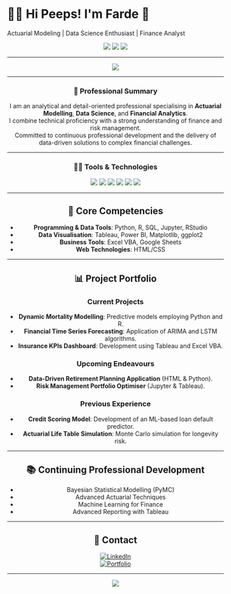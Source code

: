 <!-- ## Hi Peeps! I'm Farde 👋 -->
<h1 align="left">👩‍💻 Hi Peeps! I'm Farde 👋</h1>
<h8 align="center"> Actuarial Modeling | Data Science Enthusiast | Finance Analyst </h3>

<!--
**faradilahade/faradilahade** is a ✨ _special_ ✨ repository because its `README.md` (this file) appears on your GitHub profile.

Here are some ideas to get you started:

- 🔭 I’m currently working on ...
- 🌱 I’m currently learning ...
- 👯 I’m looking to collaborate on ...
- 🤔 I’m looking for help with ...
- 💬 Ask me about ...
- 📫 How to reach me: ...
- 😄 Pronouns: ...
- ⚡ Fun fact: ...
-->
<!-- 
- 🔭 I’m currently working on Actuarial Modelling -->
<!-- ![welcome](https://media2.giphy.com/media/v1.Y2lkPTc5MGI3NjExNTdzN3p6YThsOWIya3M0c2k5dHRhaXk4cXhwM3g4YTUxMzkwdXhvYiZlcD12MV9pbnRlcm5hbF9naWZfYnlfaWQmY3Q9Zw/UThpUbZef3ulWxgvfn/giphy.gif) -->

<p align="center">
  <img src="https://img.shields.io/badge/Actuarial%20Modeling-%2314213D?style=for-the-badge&logo=python&logoColor=white"/>
  <img src="https://img.shields.io/badge/Data%20Science-%23228B22?style=for-the-badge&logo=databricks&logoColor=white"/>
  <img src="https://img.shields.io/badge/Finance%20Analysis-%23E5C07B?style=for-the-badge&logo=chartdotjs&logoColor=white"/>
</p>

---

<p align="center">
  <img src="https://readme-typing-svg.herokuapp.com?color=228B22&center=true&vCenter=true&multiline=true&lines=Actuarial+Modeling;Data+Science;Finance+Analytics;Continuous+Learning+%26+Innovation"/>
</p>



---

<h3 align="center">🔭 Professional Summary</h1>
<!-- ### 👩‍💻 Professional Summary -->

I am an analytical and detail-oriented professional specialising in **Actuarial Modelling**, **Data Science**, and **Financial Analytics**.  
I combine technical proficiency with a strong understanding of finance and risk management.  
Committed to continuous professional development and the delivery of data-driven solutions to complex financial challenges.

---

<h3 align="center">👩‍💻 Tools & Technologies </h1>
<!-- ### 🔥 Tools & Technologies -->

<p align="center">
  <img src="https://img.shields.io/badge/Python-%2314213D?style=for-the-badge&logo=python&logoColor=white"/>
  <img src="https://img.shields.io/badge/Jupyter-%23228B22?style=for-the-badge&logo=jupyter&logoColor=white"/>
  <img src="https://img.shields.io/badge/RStudio-%232870A1?style=for-the-badge&logo=rstudio&logoColor=white"/>
  <img src="https://img.shields.io/badge/Tableau-%23E5C07B?style=for-the-badge&logo=tableau&logoColor=white"/>
  <img src="https://img.shields.io/badge/Excel-%23107C41?style=for-the-badge&logo=microsoft-excel&logoColor=white"/>
  <img src="https://img.shields.io/badge/HTML-%23FA5A28?style=for-the-badge&logo=html5&logoColor=white"/>
</p>


---

## 🔎 Core Competencies

- **Programming & Data Tools**: Python, R, SQL, Jupyter, RStudio
- **Data Visualisation**: Tableau, Power BI, Matplotlib, ggplot2
- **Business Tools**: Excel VBA, Google Sheets
- **Web Technologies**: HTML/CSS

---

## 📊 Project Portfolio

### Current Projects
- **Dynamic Mortality Modelling**: Predictive models employing Python and R.
- **Financial Time Series Forecasting**: Application of ARIMA and LSTM algorithms.
- **Insurance KPIs Dashboard**: Development using Tableau and Excel VBA.

### Upcoming Endeavours
- **Data-Driven Retirement Planning Application** (HTML & Python).
- **Risk Management Portfolio Optimiser** (Jupyter & Tableau).

### Previous Experience
- **Credit Scoring Model**: Development of an ML-based loan default predictor.
- **Actuarial Life Table Simulation**: Monte Carlo simulation for longevity risk.

---

## 📚 Continuing Professional Development

- Bayesian Statistical Modelling (PyMC)
- Advanced Actuarial Techniques
- Machine Learning for Finance
- Advanced Reporting with Tableau

---

## 📨 Contact

[![LinkedIn](https://img.shields.io/badge/LinkedIn-%2314213D?style=for-the-badge&logo=linkedin&logoColor=white)](https://linkedin.com)  
[![Portfolio](https://img.shields.io/badge/Portfolio-%23E5C07B?style=for-the-badge&logo=about-dot-me&logoColor=white)](https://yourwebsite.com)

---

<p align="center">
  <img src="https://readme-typing-svg.herokuapp.com?color=E5C07B&center=true&vCenter=true&multiline=true&lines=Actuarial+Modelling+|+Data+Science+|+Finance+Analytics;Open+to+collaboration+and+new+opportunities."/>
</p>